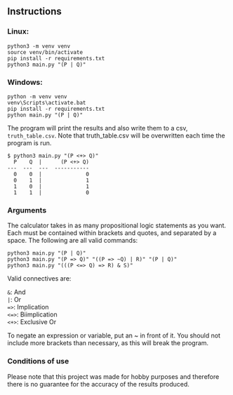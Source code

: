 ## Instructions
### Linux:
```shell
python3 -m venv venv
source venv/bin/activate
pip install -r requirements.txt
python3 main.py "(P | Q)"
```
### Windows:
```shell
python -m venv venv
venv\Scripts\activate.bat
pip install -r requirements.txt
python main.py "(P | Q)"
```

The program will print the results and also write them to a csv, `truth_table.csv`.
Note that truth_table.csv will be overwritten each time the program is run.

```
$ python3 main.py "(P <+> Q)"
  P    Q  |      (P <+> Q)
---  ---  ---  -----------
  0    0  |              0
  0    1  |              1
  1    0  |              1
  1    1  |              0
```

### Arguments
The calculator takes in as many propositional logic statements as you want.
Each must be contained within brackets and quotes, and separated by a space.
The following are all valid commands:
```shell
python3 main.py "(P | Q)"
python3 main.py "(P => Q)" "((P => ~Q) | R)" "(P | Q)"
python3 main.py "(((P <=> Q) => R) & S)"
```

Valid connectives are:

`&`: And
<br>
`|`: Or
<br>
`=>`: Implication
<br>
`<=>`: Biimplication
<br>
`<+>`: Exclusive Or

To negate an expression or variable, put an ~ in front of it. You should not include more brackets than necessary,
as this will break the program.

### Conditions of use
Please note that this project was made for hobby purposes and therefore there is no guarantee for
the accuracy of the results produced.